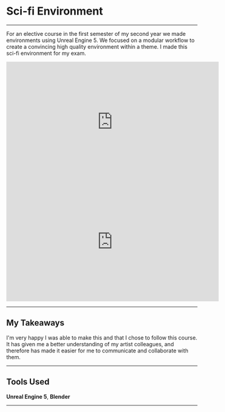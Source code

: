 # Sci-fi Environment

---

For an elective course in the first semester of my second year we made environments using Unreal Engine 5.
We focused on a modular workflow to create a convincing high quality environment within a theme. I made this sci-fi environment for my exam.

<iframe width="560" height="315" src="https://www.youtube.com/embed/dOEAwbLDNMU" title="Environment Presentation Video" frameborder="0" allow="accelerometer; autoplay; clipboard-write; encrypted-media; gyroscope; picture-in-picture" allowfullscreen></iframe>

<iframe width="560" height="315" src="https://www.youtube.com/embed/oGmvfDAwLiA" title="Environment Gameplay Video" frameborder="0" allow="accelerometer; autoplay; clipboard-write; encrypted-media; gyroscope; picture-in-picture" allowfullscreen></iframe>

---

## My Takeaways

I'm very happy I was able to make this and that I chose to follow this course.
It has given me a better understanding of my artist colleagues, and therefore has made it easier for me to communicate and collaborate with them.

---

## Tools Used

**Unreal Engine 5**, **Blender**

---
